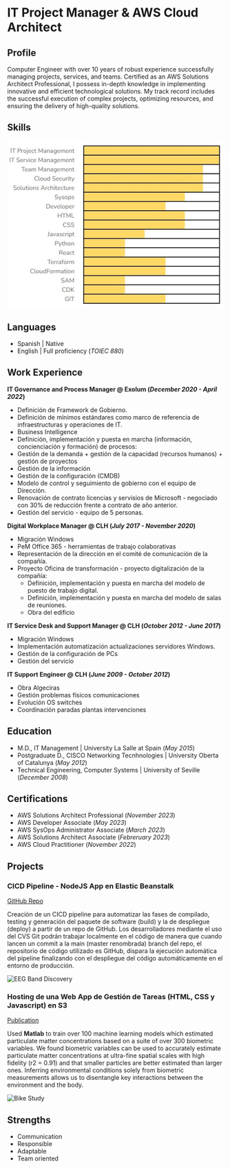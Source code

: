 # IT Project Manager & AWS Cloud Architect

## Profile
Computer Engineer with over 10 years of robust experience successfully managing projects, services, and teams. Certified as an AWS Solutions Architect Professional, I possess in-depth knowledge in implementing innovative and efficient technological solutions. My track record includes the successful execution of complex projects, optimizing resources, and ensuring the delivery of high-quality solutions.

## Skills
![skills](/assets/img/skills.jpeg)

## Languages
- Spanish | Native							
- English | Full proficiency (_TOIEC 880_)	 

## Work Experience
**IT Governance and Process Manager @ Exolum (_December 2020 - April 2022_)**
- Definición de Framework de Gobierno.
- Definición de mínimos estándares como marco de referencia de infraestructuras y operaciones de IT.
- Business Intelligence
- Definición, implementación y puesta en marcha (información, concienciación y formación) de procesos:
-   Gestión de la demanda + gestión de la capacidad (recursos humanos) + gestión de proyectos
-   Gestión de la información
-   Gestión de la configuración (CMDB)
-   Modelo de control y seguimiento de gobierno con el equipo de Dirección.
-   Renovación de contrato licencias y servisios de Microsoft - negociado con 30% de reducción frente a contrato de año anterior.
-   Gestión del servicio - equipo de 5 personas.

**Digital Workplace Manager @ CLH (_July 2017 - November 2020_)**
- Migración Windows
- PeM Office 365 - herramientas de trabajo colaborativas
- Representación de la dirección en el comité de comunicación de la compañía.
- Proyecto Oficina de transformación - proyecto digitalización de la compañía:
  - Definición, implementación y puesta en marcha del modelo de puesto de trabajo digital.
  - Definición,  implementación y puesta en marcha del modelo de salas de reuniones.
  - Obra del edificio

**IT Service Desk and Support Manager @ CLH (_October 2012 - June 2017_)**
- Migración Windows
- Implementación automatización actualizaciones servidores Windows.
- Gestión de la configuración de PCs
- Gestión del servicio

**IT Support Engineer  @ CLH (_June 2009 - October 2012_)**
- Obra Algeciras
- Gestión problemas físicos comunicaciones
- Evolución OS switches
- Coordinación paradas plantas intervenciones
  
## Education  
- M.D., IT Management | University La Salle at Spain (_May 2015_)							
- Postgraduate D., CISCO Networking Tecnhnologies | University Oberta of Catalunya (_May 2012_)	 			    
- Technical Engineering, Computer Systems | University of Seville (_December 2008_)

## Certifications
- AWS Solutions Architect Professional (_November 2023_)
- AWS Developer Associate (_May 2023_)
- AWS SysOps Administrator Associate (_March 2023_)
- AWS Solutions Architect Associate (_Febreruary 2023_)
- AWS Cloud Practitioner (_November 2022_)

## Projects
### CICD Pipeline - NodeJS App en Elastic Beanstalk
[GitHub Repo](https://github.com/francotroyano/listaDTareasJS)

Creación de un CICD pipeline para automatizar las fases de compilado, testing y generación del paquete de software (build) y la de despliegue (deploy) a partir de un repo de GitHub.
Los desarrolladores mediante el uso del CVS Git podrán trabajar localmente en el código de manera que cuando lancen un commit a la main (master renombrada) branch del repo, el repositorio de código utilizado es GitHub, dispara la ejecución automática del pipeline finalizando con el despliegue del código automáticamente en el entorno de producción.

![EEG Band Discovery](/assets/img/eeg_band_discovery.jpeg)

### Hosting de una Web App de Gestión de Tareas (HTML, CSS y Javascript) en S3
[Publication](http://lista-tareas-web.s3-website-eu-west-1.amazonaws.com/)

Used **Matlab** to train over 100 machine learning models which estimated particulate matter concentrations based on a suite of over 300 biometric variables. We found biometric variables can be used to accurately estimate particulate matter concentrations at ultra-fine spatial scales with high fidelity (r2 = 0.91) and that smaller particles are better estimated than larger ones. Inferring environmental conditions solely from biometric measurements allows us to disentangle key interactions between the environment and the body.

![Bike Study](/assets/img/bike_study.jpeg)

## Strengths
- Communication
- Responsible
- Adaptable
- Team oriented	
